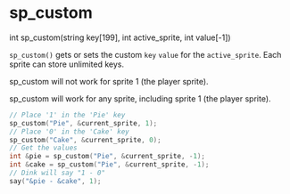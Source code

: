 # sp_custom

<Prototype>int sp_custom(string key[199], int active_sprite, int value[-1])</Prototype>

`sp_custom()` gets or sets the custom `key` `value` for the `active_sprite`. Each sprite can store unlimited keys. 

<VersionInfo dink="1.08" freedink="< 109.6">

sp_custom will not work for sprite 1 (the player sprite).

</VersionInfo>

<VersionInfo freedink="109.6">

sp_custom will work for any sprite, including sprite 1 (the player sprite).

</VersionInfo>

```c
// Place '1' in the 'Pie' key
sp_custom("Pie", &current_sprite, 1);
// Place '0' in the 'Cake' key
sp_custom("Cake", &current_sprite, 0);
// Get the values
int &pie = sp_custom("Pie", &current_sprite, -1);
int &cake = sp_custom("Pie", &current_sprite, -1);
// Dink will say "1 - 0"
say("&pie - &cake", 1);
```
